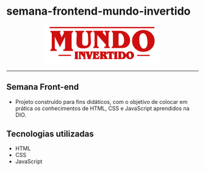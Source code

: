 # semana-frontend-mundo-invertido

<p align="center">
    <img width="300" src="./assets/images/banner/logo.svg">
</p>

-------
## Semana Front-end
- Projeto construído para fins didáticos, com o objetivo de colocar em
prática os conhecimentos de HTML, CSS e JavaScript aprendidos na DIO.

## Tecnologias utilizadas
- HTML
- CSS
- JavaScript